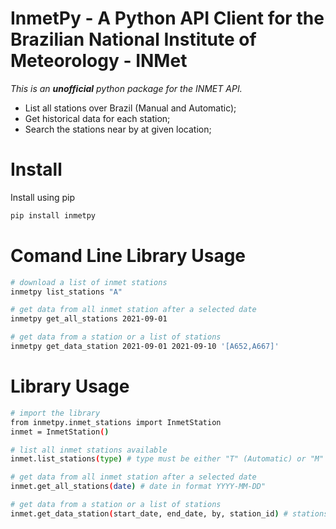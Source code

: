 # InmetPy - A Python API Client for the Brazilian National Institute of Meteorology - INMet

*This is an **unofficial** python package for the INMET API.*


- List all stations over Brazil (Manual and Automatic);
- Get historical data for each station;
- Search the stations near by at given location;

# Install

Install using pip

```bash
pip install inmetpy
```



# Comand Line Library Usage

```bash
# download a list of inmet stations
inmetpy list_stations "A"

# get data from all inmet station after a selected date
inmetpy get_all_stations 2021-09-01

# get data from a station or a list of stations
inmetpy get_data_station 2021-09-01 2021-09-10 '[A652,A667]'
```

# Library Usage

```bash
# import the library
from inmetpy.inmet_stations import InmetStation
inmet = InmetStation()

# list all inmet stations available
inmet.list_stations(type) # type must be either "T" (Automatic) or "M" (Manual)

# get data from all inmet station after a selected date
inmet.get_all_stations(date) # date in format YYYY-MM-DD"

# get data from a station or a list of stations
inmet.get_data_station(start_date, end_date, by, station_id) # stations must be a string or a list of strings of the "CD_ESTACAO" ID of the stations you want
```
